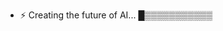 - ⚡ Creating the future of AI... █▒▒▒▒▒▒▒▒▒▒▒

<!---
Brilliant-Development/Brilliant-Development is a ✨ special ✨ repository because its `README.md` (this file) appears on your GitHub profile.
You can click the Preview link to take a look at your changes.
--->
